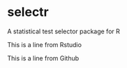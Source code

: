 # selectr
A statistical test selector package for R

This is a line from Rstudio

This is a line from Github
